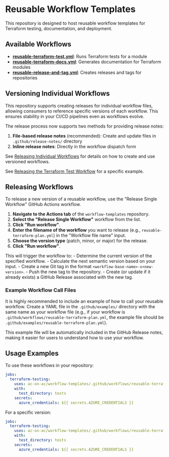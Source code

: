 # Reusable Workflow Templates

This repository is designed to host reusable workflow templates for Terraform testing, documentation, and deployment.

## Available Workflows

- **[reusable-terraform-test.yml](docs/reusable-terraform-test.md)**: Runs Terraform tests for a module
- **[reusable-terraform-docs.yml](docs/reusable-terraform-docs.md)**: Generates documentation for Terraform modules
- **[reusable-release-and-tag.yml](docs/reusable-release-and-tag.md)**: Creates releases and tags for repositories

## Versioning Individual Workflows

This repository supports creating releases for individual workflow files, allowing consumers to reference specific versions of each workflow. This ensures stability in your CI/CD pipelines even as workflows evolve.

The release process now supports two methods for providing release notes:
1. **File-based release notes** (recommended): Create and update files in `.github/release-notes/` directory
2. **Inline release notes**: Directly in the workflow dispatch form

See [Releasing Individual Workflows](docs/releasing-workflows-improved.md) for details on how to create and use versioned workflows.

See [Releasing the Terraform Test Workflow](docs/releasing-terraform-test-workflow-improved.md) for a specific example.

## Releasing Workflows

To release a new version of a reusable workflow, use the "Release Single Workflow" GitHub Actions workflow.

1.  **Navigate to the Actions tab** of the `workflow-templates` repository.
2.  **Select the "Release Single Workflow"** workflow from the list.
3.  **Click "Run workflow"**.
4.  **Enter the filename of the workflow** you want to release (e.g., `reusable-terraform-plan.yml`) in the "Workflow file name" input.
5.  **Choose the version type** (patch, minor, or major) for the release.
6.  **Click "Run workflow"**.

This will trigger the workflow to:
    - Determine the current version of the specified workflow.
    - Calculate the next semantic version based on your input.
    - Create a new Git tag in the format `<workflow-base-name>-v<new-version>`.
    - Push the new tag to the repository.
    - Create (or update if it already exists) a GitHub Release associated with the new tag.

### Example Workflow Call Files

It is highly recommended to include an example of how to call your reusable workflow. Create a YAML file in the `.github/examples/` directory with the same name as your workflow file (e.g., if your workflow is `.github/workflows/reusable-terraform-plan.yml`, the example file should be `.github/examples/reusable-terraform-plan.yml`).

This example file will be automatically included in the GitHub Release notes, making it easier for users to understand how to use your workflow.

## Usage Examples

To use these workflows in your repository:

```yaml
jobs:
  terraform-testing:
    uses: ac-on-ac/workflow-templates/.github/workflows/reusable-terraform-test.yml@main
    with:
      test_directory: tests
    secrets:
      azure_credentials: ${{ secrets.AZURE_CREDENTIALS }}
```

For a specific version:

```yaml
jobs:
  terraform-testing:
    uses: ac-on-ac/workflow-templates/.github/workflows/reusable-terraform-test.yml@terraform-test-v1.0.0
    with:
      test_directory: tests
    secrets:
      azure_credentials: ${{ secrets.AZURE_CREDENTIALS }}
```
